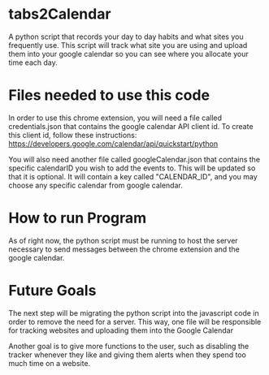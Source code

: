 # tabs2Calendar
A python script that records your day to day habits and what sites you frequently use. This script will track what site you are using and upload them into your google calendar so you can see where you allocate your time each day.

# Files needed to use this code
In order to use this chrome extension, you will need a file called credentials.json that contains the google calendar API client id. 
To create this client id, follow these instructions: https://developers.google.com/calendar/api/quickstart/python

You will also need another file called googleCalendar.json that contains the specific calendarID you wish to add the events to. This will be updated so that it is optional. It will contain a key called "CALENDAR_ID", and you may choose any specific calendar from google calendar.

# How to run Program
As of right now, the python script must be running to host the server necessary to send messages between the chrome extension and the google calendar.

# Future Goals
The next step will be migrating the python script into the javascript code in order to remove the need for a server. This way, one file will be responsible for tracking websites and uploading them into the Google Calendar

Another goal is to give more functions to the user, such as disabling the tracker whenever they like and giving them alerts when they spend too much time on a website.
